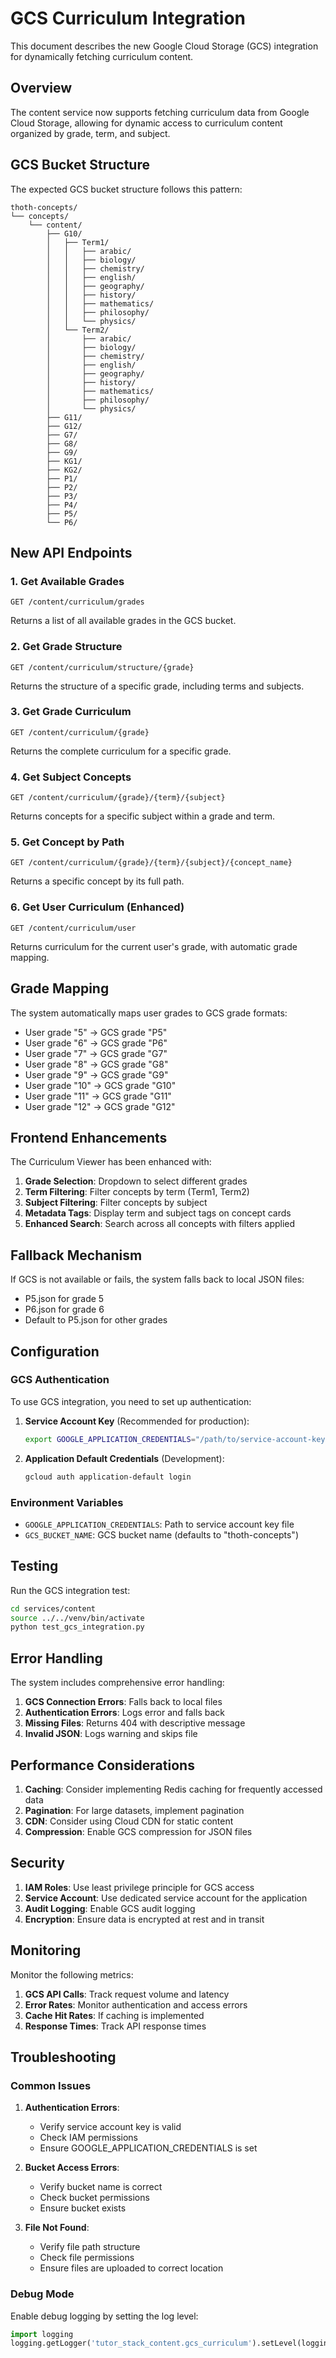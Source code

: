 # GCS Curriculum Integration

This document describes the new Google Cloud Storage (GCS) integration for dynamically fetching curriculum content.

## Overview

The content service now supports fetching curriculum data from Google Cloud Storage, allowing for dynamic access to curriculum content organized by grade, term, and subject.

## GCS Bucket Structure

The expected GCS bucket structure follows this pattern:

```
thoth-concepts/
└── concepts/
    └── content/
        ├── G10/
        │   ├── Term1/
        │   │   ├── arabic/
        │   │   ├── biology/
        │   │   ├── chemistry/
        │   │   ├── english/
        │   │   ├── geography/
        │   │   ├── history/
        │   │   ├── mathematics/
        │   │   ├── philosophy/
        │   │   └── physics/
        │   └── Term2/
        │       ├── arabic/
        │       ├── biology/
        │       ├── chemistry/
        │       ├── english/
        │       ├── geography/
        │       ├── history/
        │       ├── mathematics/
        │       ├── philosophy/
        │       └── physics/
        ├── G11/
        ├── G12/
        ├── G7/
        ├── G8/
        ├── G9/
        ├── KG1/
        ├── KG2/
        ├── P1/
        ├── P2/
        ├── P3/
        ├── P4/
        ├── P5/
        └── P6/
```

## New API Endpoints

### 1. Get Available Grades
```
GET /content/curriculum/grades
```
Returns a list of all available grades in the GCS bucket.

### 2. Get Grade Structure
```
GET /content/curriculum/structure/{grade}
```
Returns the structure of a specific grade, including terms and subjects.

### 3. Get Grade Curriculum
```
GET /content/curriculum/{grade}
```
Returns the complete curriculum for a specific grade.

### 4. Get Subject Concepts
```
GET /content/curriculum/{grade}/{term}/{subject}
```
Returns concepts for a specific subject within a grade and term.

### 5. Get Concept by Path
```
GET /content/curriculum/{grade}/{term}/{subject}/{concept_name}
```
Returns a specific concept by its full path.

### 6. Get User Curriculum (Enhanced)
```
GET /content/curriculum/user
```
Returns curriculum for the current user's grade, with automatic grade mapping.

## Grade Mapping

The system automatically maps user grades to GCS grade formats:

- User grade "5" → GCS grade "P5"
- User grade "6" → GCS grade "P6"
- User grade "7" → GCS grade "G7"
- User grade "8" → GCS grade "G8"
- User grade "9" → GCS grade "G9"
- User grade "10" → GCS grade "G10"
- User grade "11" → GCS grade "G11"
- User grade "12" → GCS grade "G12"

## Frontend Enhancements

The Curriculum Viewer has been enhanced with:

1. **Grade Selection**: Dropdown to select different grades
2. **Term Filtering**: Filter concepts by term (Term1, Term2)
3. **Subject Filtering**: Filter concepts by subject
4. **Metadata Tags**: Display term and subject tags on concept cards
5. **Enhanced Search**: Search across all concepts with filters applied

## Fallback Mechanism

If GCS is not available or fails, the system falls back to local JSON files:

- P5.json for grade 5
- P6.json for grade 6
- Default to P5.json for other grades

## Configuration

### GCS Authentication

To use GCS integration, you need to set up authentication:

1. **Service Account Key** (Recommended for production):
   ```bash
   export GOOGLE_APPLICATION_CREDENTIALS="/path/to/service-account-key.json"
   ```

2. **Application Default Credentials** (Development):
   ```bash
   gcloud auth application-default login
   ```

### Environment Variables

- `GOOGLE_APPLICATION_CREDENTIALS`: Path to service account key file
- `GCS_BUCKET_NAME`: GCS bucket name (defaults to "thoth-concepts")

## Testing

Run the GCS integration test:

```bash
cd services/content
source ../../venv/bin/activate
python test_gcs_integration.py
```

## Error Handling

The system includes comprehensive error handling:

1. **GCS Connection Errors**: Falls back to local files
2. **Authentication Errors**: Logs error and falls back
3. **Missing Files**: Returns 404 with descriptive message
4. **Invalid JSON**: Logs warning and skips file

## Performance Considerations

1. **Caching**: Consider implementing Redis caching for frequently accessed data
2. **Pagination**: For large datasets, implement pagination
3. **CDN**: Consider using Cloud CDN for static content
4. **Compression**: Enable GCS compression for JSON files

## Security

1. **IAM Roles**: Use least privilege principle for GCS access
2. **Service Account**: Use dedicated service account for the application
3. **Audit Logging**: Enable GCS audit logging
4. **Encryption**: Ensure data is encrypted at rest and in transit

## Monitoring

Monitor the following metrics:

1. **GCS API Calls**: Track request volume and latency
2. **Error Rates**: Monitor authentication and access errors
3. **Cache Hit Rates**: If caching is implemented
4. **Response Times**: Track API response times

## Troubleshooting

### Common Issues

1. **Authentication Errors**:
   - Verify service account key is valid
   - Check IAM permissions
   - Ensure GOOGLE_APPLICATION_CREDENTIALS is set

2. **Bucket Access Errors**:
   - Verify bucket name is correct
   - Check bucket permissions
   - Ensure bucket exists

3. **File Not Found**:
   - Verify file path structure
   - Check file permissions
   - Ensure files are uploaded to correct location

### Debug Mode

Enable debug logging by setting the log level:

```python
import logging
logging.getLogger('tutor_stack_content.gcs_curriculum').setLevel(logging.DEBUG)
``` 
